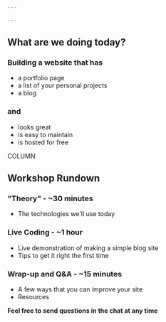 ```yaml
---

---
```


## What are we doing today?

### Building a website that has

* a portfolio page
* a list of your personal projects
* a blog

### and

* looks great
* is easy to maintain
* is hosted for free

COLUMN

## Workshop Rundown

### "Theory" - ~30 minutes

* The technologies we'll use today

### Live Coding - ~1 hour

* Live demonstration of making a simple blog site
* Tips to get it right the first time

### Wrap-up and Q&A - ~15 minutes

* A few ways that you can improve your site
* Resources

**Feel free to send questions in the chat at any time**
